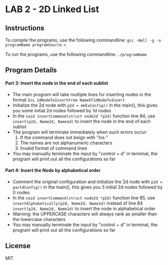 

# LAB 2 - 2D Linked List

## Instructions
To _complie_ the programs, use the following commandline:
`gcc -Wall -g -o programName programSource.c`

To _run_ the programs, use the following commandline:
`./programName`

## Program Details
#### Part 3: Insert the node in the end of each sublist
- The main program will take multiple lines for inserting nodes in the format   `Ins 2dNodeToInsertFrom NameOf1dNodeToInsert`
- Initialize the 2d node with `p2d = mkExConfig()` in the main(), this gives you some initial 2d nodes followed by 1d nodes
- In the `void insertCommand(struct node2d *p2d)` function line 84, use `insert(p2d, Name2d, Name1d)` to insert the node in the end of each sublist
- The program will terminate immediately when such errors occur:
  1. If the command does not beign with "Ins "
  2. The names are not alphanumeric characters
  3. Invalid format of command lines
- You may manually terminate the input by "control + d" in terminal, the program will print out all the configurations so far

#### Part 4: Insert the Node by alphabetical order
- Comment the original configuration and initialize the 2d node with `p2d = part4Config()` in the main(), this gives you 3 initial 2d nodes followed by 0 nodes
- In the `void insertCommand(struct node2d *p2d)` function line 85, use `insertAlphabetically(p2d, Name2d, Name1d)` instead of line 84 `insert(p2d, Name2d, Name1d)` to insert the node in alphabetical order
- Warning: the UPPERCASE characters will always rank as smaller than the lowercase characters
- You may manually terminate the input by "control + d" in terminal, the program will print out all the configurations so far


## License
MIT
